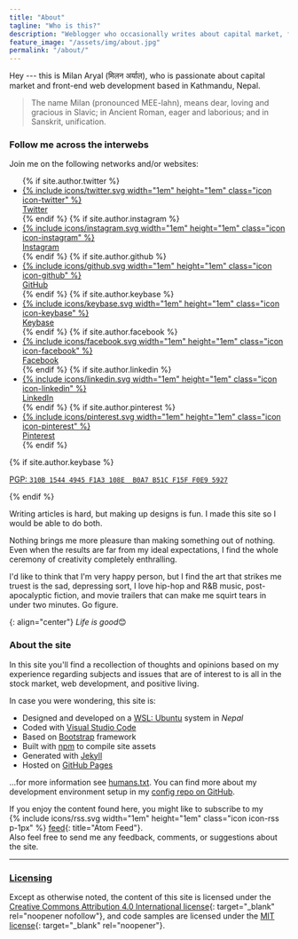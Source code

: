 ```yaml
---
title: "About"
tagline: "Who is this?"
description: "Weblogger who occasionally writes about capital market, front-end web development, and positive living."
feature_image: "/assets/img/about.jpg"
permalink: "/about/"
---
```


Hey --- this is Milan Aryal (मिलन अर्याल), who is passionate about capital market and front-end web development based in Kathmandu, Nepal.

> The name Milan (pronounced MEE-lahn), means dear, loving and gracious in Slavic; in Ancient Roman, eager and laborious; and in Sanskrit, unification.

### Follow me across the interwebs

Join me on the following networks and/or websites:

<!-- Social links -->
<ul class="social-links">
  {% if site.author.twitter %}
  <li>
    <a rel="me" href="https://twitter.com/{{ site.author.twitter }}">
      {% include icons/twitter.svg width="1em" height="1em" class="icon icon-twitter" %}
      <br />
      <span class="label">Twitter</span>
    </a>
  </li>
  {% endif %}
  {% if site.author.instagram %}
  <li>
     <a rel="me" href="https://instagram.com/{{ site.author.instagram }}">
       {% include icons/instagram.svg width="1em" height="1em" class="icon icon-instagram" %}
       <br />
       <span class="label">Instagram</span>
    </a>
  </li>
  {% endif %}
  {% if site.author.github %}
  <li>
    <a rel="me" href="https://github.com/{{ site.author.github }}">
      {% include icons/github.svg width="1em" height="1em" class="icon icon-github" %}
      <br />
      <span class="label">GitHub</span>
    </a>
  </li>
  {% endif %}
  {% if site.author.keybase %}
  <li>
    <a rel="me" href="https://keybase.io/{{ site.author.keybase }}">
      {% include icons/keybase.svg width="1em" height="1em" class="icon icon-keybase" %}
      <br />
      <span class="label">Keybase</span>
    </a>
  </li>
  {% endif %}
  {% if site.author.facebook %}
  <li>
    <a rel="me" href="https://facebook.com/{{ site.author.facebook }}">
      {% include icons/facebook.svg width="1em" height="1em" class="icon icon-facebook" %}
      <br />
      <span class="label">Facebook</span>
    </a>
  </li>
  {% endif %}
  {% if site.author.linkedin %}
  <li>
    <a rel="me" href="https://linkedin.com/in/{{ site.author.linkedin }}">
      {% include icons/linkedin.svg width="1em" height="1em" class="icon icon-linkedin" %}
      <br />
      <span class="label">LinkedIn</span>
    </a>
  </li>
  {% endif %}
  {% if site.author.pinterest %}
  <li>
    <a rel="me" href="https://pinterest.com/{{ site.author.pinterest }}">
      {% include icons/pinterest.svg width="1em" height="1em" class="icon icon-pinterest" %}
      <br />
      <span class="label">Pinterest</span>
    </a>
  </li>
  {% endif %}
</ul>

{% if site.author.keybase %}

<p class="pgp-key">
  <a href="https://keybase.io/{{ site.author.keybase }}/key.asc">
    PGP: <code>310B 1544 4945 F1A3 108E  B0A7 B51C F15F F0E9 5927</code>
  </a>
</p>

{% endif %}

Writing articles is hard, but making up designs is fun. I made this site so I would be able to do both.

Nothing brings me more pleasure than making something out of nothing. Even when the results are far from my ideal expectations, I find the whole ceremony of creativity completely enthralling.

I'd like to think that I'm very happy person, but I find the art that strikes me truest is the sad, depressing sort, I love hip-hop and R&B music, post-apocalyptic fiction, and movie trailers that can make me squirt tears in under two minutes. Go figure.

{: align="center"}
*Life is good*😊

### About the site

In this site you'll find a recollection of thoughts and opinions based on my experience regarding subjects and issues that are of interest to is all in the stock market, web development, and positive living.

In case you were wondering, this site is:

- Designed and developed on a [WSL: Ubuntu](https://ubuntu.com/wsl) system in _Nepal_
- Coded with [Visual Studio Code](https://code.visualstudio.com/)
- Based on [Bootstrap](https://getbootstrap.com/) framework
- Built with [npm](https://www.npmjs.com/) to compile site assets
- Generated with [Jekyll](https://jekyllrb.com/)
- Hosted on [GitHub Pages](https://pages.github.com/)

...for more information see [humans.txt](/humans.txt). You can find more about my development environment setup in my [config repo on GitHub](https://github.com/MilanAryal/config).

If you enjoy the content found here, you might like to subscribe to my <span style="display: inline-block;">{% include icons/rss.svg width="1em" height="1em" class="icon icon-rss p-1px" %}&nbsp;[feed](/feed.xml){: title="Atom Feed"}.</span> Also feel free to send me any feedback, comments, or suggestions about the site.

---

### [Licensing](/fine-print/)

Except as otherwise noted, the content of this site is licensed under the [Creative Commons Attribution 4.0 International license](https://creativecommons.org/licenses/by/4.0/){: target="\_blank" rel="noopener nofollow"}, and code samples are licensed under the [MIT license](https://raw.githubusercontent.com/MilanAryal/milanaryal.github.io/main/LICENSE){: target="\_blank" rel="noopener"}.
